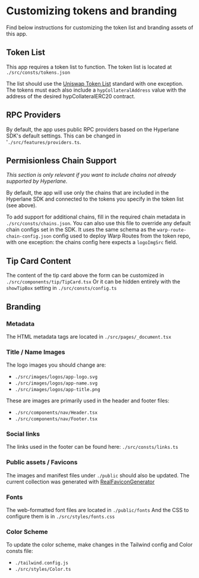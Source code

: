# Customizing tokens and branding

Find below instructions for customizing the token list and branding assets of this app.

## Token List

This app requires a token list to function. The token list is located at `./src/consts/tokens.json`

The list should use the [Uniswap Token List](https://tokenlists.org) standard with one exception. The tokens must each also include a `hypCollateralAddress` value with the address of the desired hypCollateralERC20 contract.

## RPC Providers

By default, the app uses public RPC providers based on the Hyperlane SDK's default settings.
This can be changed in '`./src/features/providers.ts`.

## Permisionless Chain Support

_This section is only relevant if you want to include chains not already supported by Hyperlane._

By default, the app will use only the chains that are included in the Hyperlane SDK and connected to the tokens you specify in the token list (see above).

To add support for additional chains, fill in the required chain metadata in `./src/consts/chains.json`. You can also use this file to override any default chain configs set in the SDK. It uses the same schema as the `warp-route-chain-config.json` config used to deploy Warp Routes from the token repo, with one exception: the chains config here expects a `logoImgSrc` field.

## Tip Card Content

The content of the tip card above the form can be customized in `./src/components/tip/TipCard.tsx`
Or it can be hidden entirely with the `showTipBox` setting in `./src/consts/config.ts`

## Branding

### Metadata

The HTML metadata tags are located in `./src/pages/_document.tsx`

### Title / Name Images

The logo images you should change are:

- `./src/images/logos/app-logo.svg`
- `./src/images/logos/app-name.svg`
- `./src/images/logos/app-title.png`

These are images are primarily used in the header and footer files:

- `./src/components/nav/Header.tsx`
- `./src/components/nav/Footer.tsx`

### Social links

The links used in the footer can be found here: `./src/consts/links.ts`

### Public assets / Favicons

The images and manifest files under `./public` should also be updated.
The current collection was generated with [RealFaviconGenerator](https://realfavicongenerator.net)

### Fonts

The web-formatted font files are located in `./public/fonts`
And the CSS to configure them is in `./src/styles/fonts.css`

### Color Scheme

To update the color scheme, make changes in the Tailwind config and Color consts file:

- `./tailwind.config.js`
- `./src/styles/Color.ts`
